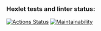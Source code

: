 ### Hexlet tests and linter status:
[![Actions Status](https://github.com/HelgiMagic/frontend-project-11/workflows/hexlet-check/badge.svg)](https://github.com/HelgiMagic/frontend-project-11/actions)
[![Maintainability](https://api.codeclimate.com/v1/badges/83dad3dc75799c9110d7/maintainability)](https://codeclimate.com/github/HelgiMagic/frontend-project-11/maintainability)